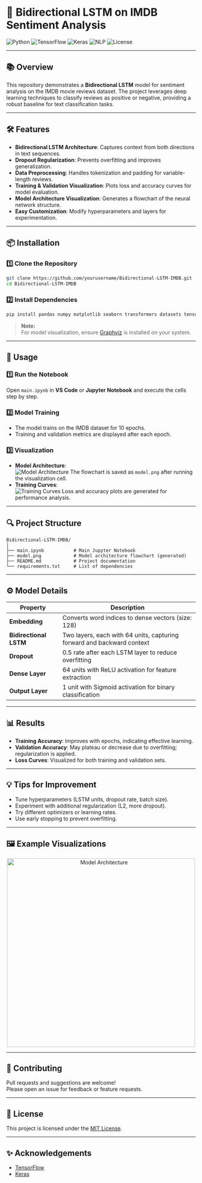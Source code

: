 # 🚀 Bidirectional LSTM on IMDB Sentiment Analysis

![Python](https://img.shields.io/badge/Python-3.8%2B-blue?logo=python)
![TensorFlow](https://img.shields.io/badge/TensorFlow-2.x-orange?logo=tensorflow)
![Keras](https://img.shields.io/badge/Keras-2.x-red?logo=keras)
![NLP](https://img.shields.io/badge/NLP-IMDB-green?logo=google)
![License](https://img.shields.io/badge/License-MIT-brightgreen)

---

## 📚 Overview

This repository demonstrates a **Bidirectional LSTM** model for sentiment analysis on the IMDB movie reviews dataset. The project leverages deep learning techniques to classify reviews as positive or negative, providing a robust baseline for text classification tasks.

---

## 🛠️ Features

- **Bidirectional LSTM Architecture**: Captures context from both directions in text sequences.
- **Dropout Regularization**: Prevents overfitting and improves generalization.
- **Data Preprocessing**: Handles tokenization and padding for variable-length reviews.
- **Training & Validation Visualization**: Plots loss and accuracy curves for model evaluation.
- **Model Architecture Visualization**: Generates a flowchart of the neural network structure.
- **Easy Customization**: Modify hyperparameters and layers for experimentation.

---

## 📦 Installation

### 1️⃣ Clone the Repository

```bash
git clone https://github.com/yourusername/Bidirectional-LSTM-IMDB.git
cd Bidirectional-LSTM-IMDB
```

### 2️⃣ Install Dependencies

```bash
pip install pandas numpy matplotlib seaborn transformers datasets tensorflow keras pydot graphviz
```

> **Note:**  
> For model visualization, ensure [Graphviz](https://graphviz.gitlab.io/download/) is installed on your system.

---

## 📝 Usage

### 1️⃣ Run the Notebook

Open `main.ipynb` in **VS Code** or **Jupyter Notebook** and execute the cells step by step.

### 2️⃣ Model Training

- The model trains on the IMDB dataset for 10 epochs.
- Training and validation metrics are displayed after each epoch.

### 3️⃣ Visualization

- **Model Architecture**:  
  ![Model Architecture](https://img.shields.io/badge/Model-Architecture-blue?logo=graphviz)
  The flowchart is saved as `model.png` after running the visualization cell.
- **Training Curves**:  
  ![Training Curves](https://img.shields.io/badge/Training-Visualization-green?logo=plotly)
  Loss and accuracy plots are generated for performance analysis.

---

## 🔍 Project Structure

```
Bidirectional-LSTM-IMDB/
│
├── main.ipynb           # Main Jupyter Notebook
├── model.png            # Model architecture flowchart (generated)
├── README.md            # Project documentation
└── requirements.txt     # List of dependencies
```

---

## ⚙️ Model Details

| Property         | Description                                                                 |
|------------------|-----------------------------------------------------------------------------|
| **Embedding**    | Converts word indices to dense vectors (size: 128)                          |
| **Bidirectional LSTM** | Two layers, each with 64 units, capturing forward and backward context |
| **Dropout**      | 0.5 rate after each LSTM layer to reduce overfitting                        |
| **Dense Layer**  | 64 units with ReLU activation for feature extraction                        |
| **Output Layer** | 1 unit with Sigmoid activation for binary classification                    |

---

## 📊 Results

- **Training Accuracy**: Improves with epochs, indicating effective learning.
- **Validation Accuracy**: May plateau or decrease due to overfitting; regularization is applied.
- **Loss Curves**: Visualized for both training and validation sets.

---

## 💡 Tips for Improvement

- Tune hyperparameters (LSTM units, dropout rate, batch size).
- Experiment with additional regularization (L2, more dropout).
- Try different optimizers or learning rates.
- Use early stopping to prevent overfitting.

---

## 🖼️ Example Visualizations

<p align="center">
  <img src="model.png" alt="Model Architecture" width="500"/>
</p>

---

## 🤝 Contributing

Pull requests and suggestions are welcome!  
Please open an issue for feedback or feature requests.

---

## 📄 License

This project is licensed under the [MIT License](LICENSE).

---

## ✨ Acknowledgements

- [TensorFlow](https://www.tensorflow.org/)
- [Keras](https://keras.io/)